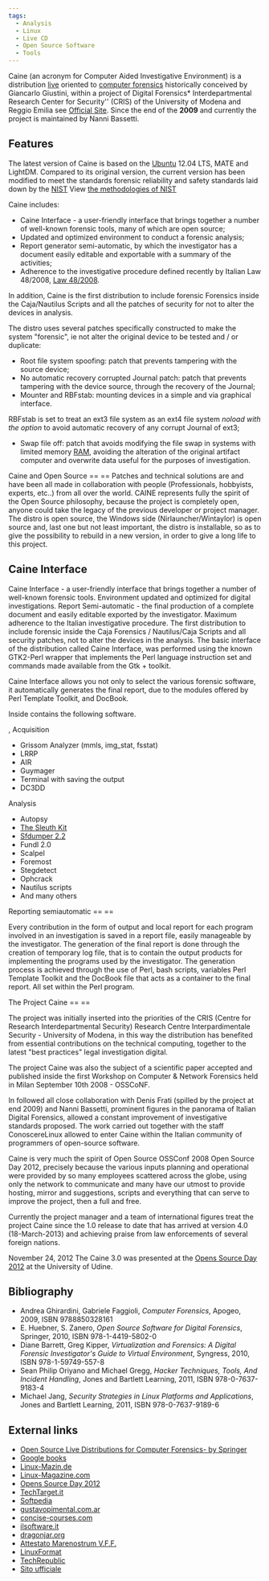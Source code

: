 ```yaml
---
tags:
  - Analysis
  - Linux
  - Live CD
  - Open Source Software
  - Tools
---
```

Caine (an acronym for Computer Aided Investigative Environment) is a
distribution [live](live_cd.md) oriented to [computer forensics](computer_forensics.md)
historically conceived by Giancarlo Giustini, within a project of Digital
Forensics* Interdepartmental Research Center for Security'' (CRIS) of the
University of Modena and Reggio Emilia see [Official Site](https://www.caine-live.net//page4/history.html).
Since the end of the **2009** and currently the project is maintained by Nanni
Bassetti.

## Features

The latest version of Caine is based on the [Ubuntu](ubuntu.md) 12.04 LTS, MATE and LightDM. Compared to
its original version, the current version has been modified to meet the
standards forensic reliability and safety standards laid down by the
[NIST](nist.md) View [the methodologies of NIST](https://www.nist.gov/itl/ssd/software-quality-group/computer-forensics-tool-testing-program-cftt/cftt-general-0)

Caine includes:

- Caine Interface - a user-friendly interface that brings together a
  number of well-known forensic tools, many of which are open source;
- Updated and optimized environment to conduct a forensic analysis;
- Report generator semi-automatic, by which the investigator has a
  document easily editable and exportable with a summary of the
  activities;
- Adherence to the investigative procedure defined recently by Italian
  Law 48/2008, [Law 48/2008](https://www.parlamento.it/parlam/leggi/08048l.htm).

In addition, Caine is the first distribution to include forensic
Forensics inside the Caja/Nautilus Scripts and all the patches of
security for not to alter the devices in analysis.

The distro uses several patches specifically constructed to make the
system "forensic", ie not alter the original device to be tested and /
or duplicate:

- Root file system spoofing: patch that prevents tampering with the
  source device;
- No automatic recovery corrupted Journal patch: patch that prevents
  tampering with the device source, through the recovery of the Journal;
- Mounter and RBFstab: mounting devices in a simple and via graphical
  interface.

RBFstab is set to treat an ext3 file system as an ext4 file system *noload with
the option* to avoid automatic recovery of any corrupt Journal of ext3;

- Swap file off: patch that avoids modifying the file swap in systems with
  limited memory [RAM](ram.md), avoiding the alteration of the original
  artifact computer and overwrite data useful for the purposes of investigation.

Caine and Open Source == == Patches and technical solutions are and have
been all made in collaboration with people (Professionals, hobbyists,
experts, etc..) from all over the world.
CAINE represents fully the spirit of the Open Source philosophy, because
the project is completely open, anyone could take the legacy of the
previous developer or project manager.
The distro is open source, the Windows side (Nirlauncher/Wintaylor) is
open source and, last one but not least important, the distro is
installable, so as to give the possibility to rebuild in a new version,
in order to give a long life to this project.

## Caine Interface

Caine Interface - a user-friendly interface that brings together a
number of well-known forensic tools.
Environment updated and optimized for digital investigations.
Report Semi-automatic - the final production of a complete document and
easily editable exported by the investigator. Maximum adherence to the
Italian investigative procedure.
The first distribution to include forensic inside the Caja Forensics /
Nautilus/Caja Scripts and all security patches, not to alter the devices
in the analysis.
The basic interface of the distribution called Caine Interface, was
performed using the known GTK2-Perl wrapper that implements the Perl
language instruction set and commands made available from the Gtk +
toolkit.

Caine Interface allows you not only to select the various forensic
software, it automatically generates the final report, due to the
modules offered by Perl Template Toolkit, and DocBook.

Inside contains the following software.

, Acquisition

- Grissom Analyzer (mmls, img_stat, fsstat)
- LRRP
- AIR
- Guymager
- Terminal with saving the output
- DC3DD

Analysis

- Autopsy
- [The Sleuth Kit](the_sleuth_kit.md)
- [Sfdumper 2.2](selective_file_dumper.md)
- Fundl 2.0
- Scalpel
- Foremost
- Stegdetect
- Ophcrack
- Nautilus scripts
- And many others

Reporting semiautomatic == ==

Every contribution in the form of output and local report for each
program involved in an investigation is saved in a report file, easily
manageable by the investigator. The generation of the final report is
done through the creation of temporary log file, that is to contain the
output products for implementing the programs used by the
investigator.
The generation process is achieved through the use of Perl, bash
scripts, variables Perl Template Toolkit and the DocBook file that acts
as a container to the final report.
All set within the Perl program.

The Project Caine == ==

The project was initially inserted into the priorities of the CRIS
(Centre for Research Interdepartmental Security) Research Centre
Interpardimentale Security - University of Modena, in this way the
distribution has benefited from essential contributions on the technical
computing, together to the latest "best practices" legal investigation
digital.

The project Caine was also the subject of a scientific paper accepted
and published inside the first Workshop on Computer & Network Forensics
held in Milan September 10th 2008 - OSSCoNF.

In followed all close collaboration with Denis Frati (spilled by the
project at end 2009) and Nanni Bassetti, prominent figures in the
panorama of Italian Digital Forensics, allowed a constant improvement of
investigative standards proposed. The work carried out together with the
staff ConoscereLinux allowed to enter Caine within the Italian community
of programmers of open-source software.

Caine is very much the spirit of Open Source OSSConf 2008 Open Source
Day 2012, precisely because the various inputs planning and operational
were provided by so many employees scattered across the globe, using
only the network to communicate and many have our utmost to provide
hosting, mirror and suggestions, scripts and everything that can serve
to improve the project, then a full and free.

Currently the project manager and a team of international figures treat
the project Caine since the 1.0 release to date that has arrived at
version 4.0 (18-March-2013) and achieving praise from law enforcements
of several foreign nations.

November 24, 2012 The Caine 3.0 was presented at the [Opens Source Day 2012](https://www.opensourceday.org/2012/?mid=20)
at the University of Udine.

## Bibliography

- Andrea Ghirardini, Gabriele Faggioli, *Computer Forensics*, Apogeo,
  2009, ISBN 9788850328161
- E. Huebner, S. Zanero, *Open Source Software for Digital Forensics*,
  Springer, 2010, ISBN 978-1-4419-5802-0
- Diane Barrett, Greg Kipper, *Virtualization and Forensics: A Digital
  Forensic Investigator's Guide to Virtual Environment*, Syngress, 2010,
  ISBN 978-1-59749-557-8
- Sean Philip Oriyano and Michael Gregg, *Hacker Techniques, Tools, And
  Incident Handling*, Jones and Bartlett Learning, 2011, ISBN
  978-0-7637-9183-4
- Michael Jang, *Security Strategies in Linux Platforms and
  Applications*, Jones and Bartlett Learning, 2011, ISBN
  978-0-7637-9189-6

## External links

- [Open Source Live Distributions for Computer Forensics- by Springer](https://link.springer.com/chapter/10.1007/978-1-4419-5803-7_5)
- [Google books](https://books.google.it/books?id=jQVgWaF3pJwChttp://books.google.it/books?id=jQVgWaF3pJwC&pg=PT304&lpg=PT304&dq=Andrea+Ghirardini;+Gabriele+Faggioli,+Computer+Forensics+caine&source=bl&ots=mf8-Def6uF&sig=88ydFgTv05M2Q45B4FSvwqhBXKk&hl=it&sa=X&ei=W2voUOD3Lcrk4QSVlIDoDQ&ved=0CEMQ6AEwAQpg=PT304http://books.google.it/books?id=jQVgWaF3pJwC&pg=PT304&lpg=PT304&dq=Andrea+Ghirardini;+Gabriele+Faggioli,+Computer+Forensics+caine&source=bl&ots=mf8-Def6uF&sig=88ydFgTv05M2Q45B4FSvwqhBXKk&hl=it&sa=X&ei=W2voUOD3Lcrk4QSVlIDoDQ&ved=0CEMQ6AEwAQlpg=PT304http://books.google.it/books?id=jQVgWaF3pJwC&pg=PT304&lpg=PT304&dq=Andrea+Ghirardini;+Gabriele+Faggioli,+Computer+Forensics+caine&source=bl&ots=mf8-Def6uF&sig=88ydFgTv05M2Q45B4FSvwqhBXKk&hl=it&sa=X&ei=W2voUOD3Lcrk4QSVlIDoDQ&ved=0CEMQ6AEwAQdq=Andrea+Ghirardini%3B+Gabriele+Faggioli,+Computer+Forensics+cainehttp://books.google.it/books?id=jQVgWaF3pJwC&pg=PT304&lpg=PT304&dq=Andrea+Ghirardini;+Gabriele+Faggioli,+Computer+Forensics+caine&source=bl&ots=mf8-Def6uF&sig=88ydFgTv05M2Q45B4FSvwqhBXKk&hl=it&sa=X&ei=W2voUOD3Lcrk4QSVlIDoDQ&ved=0CEMQ6AEwAQsource=blhttp://books.google.it/books?id=jQVgWaF3pJwC&pg=PT304&lpg=PT304&dq=Andrea+Ghirardini;+Gabriele+Faggioli,+Computer+Forensics+caine&source=bl&ots=mf8-Def6uF&sig=88ydFgTv05M2Q45B4FSvwqhBXKk&hl=it&sa=X&ei=W2voUOD3Lcrk4QSVlIDoDQ&ved=0CEMQ6AEwAQots=mf8-Def6uFhttp://books.google.it/books?id=jQVgWaF3pJwC&pg=PT304&lpg=PT304&dq=Andrea+Ghirardini;+Gabriele+Faggioli,+Computer+Forensics+caine&source=bl&ots=mf8-Def6uF&sig=88ydFgTv05M2Q45B4FSvwqhBXKk&hl=it&sa=X&ei=W2voUOD3Lcrk4QSVlIDoDQ&ved=0CEMQ6AEwAQsig=88ydFgTv05M2Q45B4FSvwqhBXKkhttp://books.google.it/books?id=jQVgWaF3pJwC&pg=PT304&lpg=PT304&dq=Andrea+Ghirardini;+Gabriele+Faggioli,+Computer+Forensics+caine&source=bl&ots=mf8-Def6uF&sig=88ydFgTv05M2Q45B4FSvwqhBXKk&hl=it&sa=X&ei=W2voUOD3Lcrk4QSVlIDoDQ&ved=0CEMQ6AEwAQhl=ithttp://books.google.it/books?id=jQVgWaF3pJwC&pg=PT304&lpg=PT304&dq=Andrea+Ghirardini;+Gabriele+Faggioli,+Computer+Forensics+caine&source=bl&ots=mf8-Def6uF&sig=88ydFgTv05M2Q45B4FSvwqhBXKk&hl=it&sa=X&ei=W2voUOD3Lcrk4QSVlIDoDQ&ved=0CEMQ6AEwAQsa=Xhttp://books.google.it/books?id=jQVgWaF3pJwC&pg=PT304&lpg=PT304&dq=Andrea+Ghirardini;+Gabriele+Faggioli,+Computer+Forensics+caine&source=bl&ots=mf8-Def6uF&sig=88ydFgTv05M2Q45B4FSvwqhBXKk&hl=it&sa=X&ei=W2voUOD3Lcrk4QSVlIDoDQ&ved=0CEMQ6AEwAQei=W2voUOD3Lcrk4QSVlIDoDQ)
- [Linux-Mazin.de](https://www.linux-magazin.de/ausgaben/2010/12/italienische-aufklaerung/)
- [Linux-Magazine.com](https://www.linux-magazine.com/Issues/2011/122/Caine)
- [Opens Source Day 2012](https://www.opensourceday.org/2012/?mid=20)
- [TechTarget.it](https://www.zerounoweb.it/techtarget/searchsecurity/)
- [Softpedia](https://news.softpedia.com/news/CAINE-3-0-a-Tool-for-Digital-Forensics-297461.shtml)
- [gustavopimental.com.ar](http://gustavopimentel.com.ar/)
- [concise-courses.com](https://www.concise-courses.com/hacking-tools/top-ten/)
- [ilsoftware.it](https://www.ilsoftware.it/caine-progetto-italiano-per-la-computer-forensics_5656)
- [dragonjar.org](https://www.dragonjar.org/distribucion-live-cd-analisis-forense.xhtml)
- [Attestato Marenostrum V.F.F.](http://nannibassetti.com/dblog/articolo.asp?articolo=156)
- [LinuxFormat](https://www.linuxformat.com/archives?issue=151)
- [TechRepublic](https://www.techrepublic.com/article/10-obscure-linux-distributions-and-why-you-should-know-about-them/)
- [Sito ufficiale](https://www.caine-live.net/)
